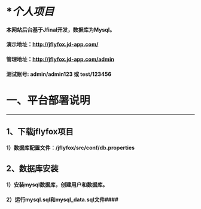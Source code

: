 # **个人项目* #

#### 本网站后台基于Jfinal开发，数据库为Mysql。 ####
#### 演示地址：http://jflyfox.jd-app.com/ ####
#### 管理地址：http://jflyfox.jd-app.com/admin  ####
#### 测试账号: admin/admin123 或 test/123456  ####

# 一、平台部署说明 #
------------------------
## **1、下载jflyfox项目** ##
#### 1）数据库配置文件：/jflyfox/src/conf/db.properties ####

## **2、数据库安装** ##
#### 1）安装mysql数据库，创建用户和数据库。 ####
#### 2）运行mysql.sql和mysql_data.sql文件####
